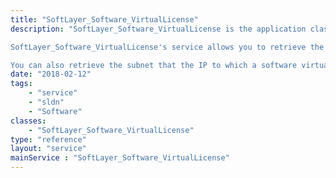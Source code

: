 ```yaml
---
title: "SoftLayer_Software_VirtualLicense"
description: "SoftLayer_Software_VirtualLicense is the application class that handles a special type of Software License.  Most software licenses are licensed to a specific hardware ID;  virtual licenses are designed for virtual machines and therefore are assigned to an IP Address.  Not all software packages can be 'virtual licensed'. 

SoftLayer_Software_VirtualLicense's service allows you to retrieve the hard-copy license file for a virtual license, if one exists for your license instance. 

You can also retrieve the subnet that the IP to which a software virtual license is licensed upon exists in, as well as the software description that this virtual license is for. "
date: "2018-02-12"
tags:
    - "service"
    - "sldn"
    - "Software"
classes:
    - "SoftLayer_Software_VirtualLicense"
type: "reference"
layout: "service"
mainService : "SoftLayer_Software_VirtualLicense"
---
```


